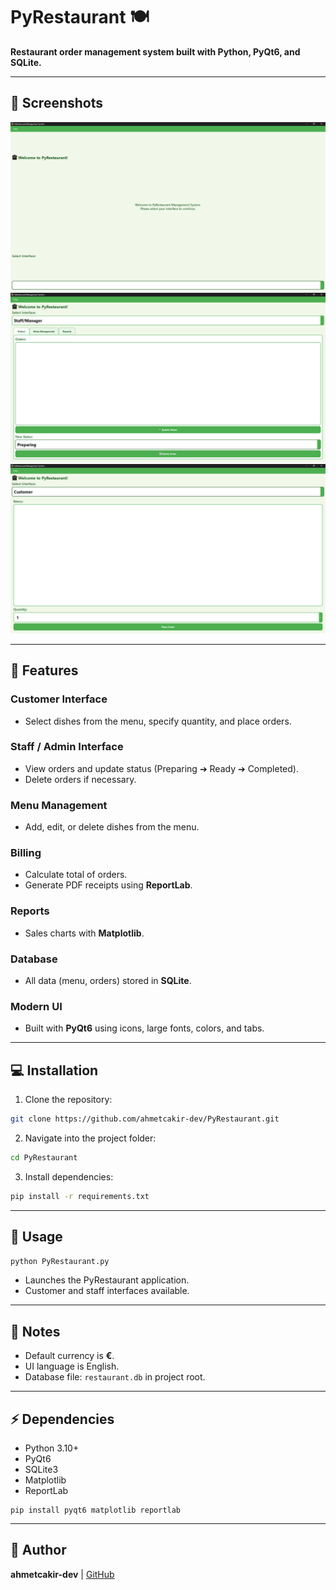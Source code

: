 # PyRestaurant 🍽️

**Restaurant order management system built with Python, PyQt6, and SQLite.**  

---

## 📸 Screenshots

<p float="left">
  <img src="images/screenshot1.png" width="650" />
  <img src="images/screenshot2.png" width="650" />
  <img src="images/screenshot3.png" width="650" />
</p>

---

## 🔧 Features

### Customer Interface
- Select dishes from the menu, specify quantity, and place orders.

### Staff / Admin Interface
- View orders and update status (Preparing ➔ Ready ➔ Completed).  
- Delete orders if necessary.

### Menu Management
- Add, edit, or delete dishes from the menu.

### Billing
- Calculate total of orders.  
- Generate PDF receipts using **ReportLab**.

### Reports
- Sales charts with **Matplotlib**.

### Database
- All data (menu, orders) stored in **SQLite**.

### Modern UI
- Built with **PyQt6** using icons, large fonts, colors, and tabs.

---

## 💻 Installation

1. Clone the repository:

```bash
git clone https://github.com/ahmetcakir-dev/PyRestaurant.git
```

2. Navigate into the project folder:

```bash
cd PyRestaurant
```

3. Install dependencies:

```bash
pip install -r requirements.txt
```

---

## 🚀 Usage

```bash
python PyRestaurant.py
```

- Launches the PyRestaurant application.  
- Customer and staff interfaces available.  

---

## 📑 Notes

- Default currency is **€**.  
- UI language is English.  
- Database file: `restaurant.db` in project root. 

---

## ⚡ Dependencies

- Python 3.10+  
- PyQt6  
- SQLite3  
- Matplotlib  
- ReportLab  

```
pip install pyqt6 matplotlib reportlab
```

---

## 📌 Author

**ahmetcakir-dev** | [GitHub](https://github.com/ahmetcakir-dev)

